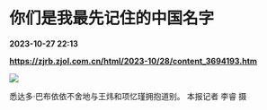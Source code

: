 # 你们是我最先记住的中国名字

**2023-10-27 22:13**

**https://zjrb.zjol.com.cn/html/2023-10/28/content_3694193.htm**

![](https://zjrb.zjol.com.cn/images/2023-10/28/zjrb2023102800005v02b007.jpg)

悉达多·巴布依依不舍地与王炜和项忆瑾拥抱道别。 本报记者 李睿 摄